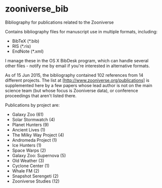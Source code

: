zooniverse_bib
==============

Bibliography for publications related to the Zooniverse

Contains bibliography files for manuscript use in multiple formats, including:

- BibTeX (*.bib)
- RIS (*.ris)
- EndNote (*.xml)

I manage these in the OS X BibDesk program, which can handle several other files - notify me by email if you're interested in alternative formats. 

As of 15 Jun 2015, the bibliography contained 102 references from 14 different projects. The list at [http://www.zooniverse.org/publications] is supplemented here by a few papers whose lead author is not on the main science team (but whose focus is Zooniverse data), or conference proceedings that aren't listed there. 

Publications by project are:

- Galaxy Zoo (61)
- Solar Stormwatch (4)
- Planet Hunters (9)
- Ancient Lives (1)
- The Milky Way Project (4)
- Andromeda Project (1)
- Ice Hunters (1)
- Space Warps (2)
- Galaxy Zoo: Supernova (5)
- Old Weather (3)
- Cyclone Center (1)
- Whale FM (2)
- Snapshot Serengeti (2)
- Zooniverse Studies (12)
